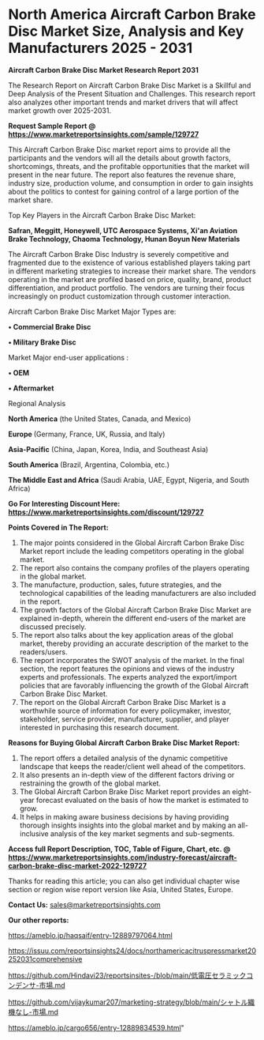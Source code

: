 # North America Aircraft Carbon Brake Disc Market Size, Analysis and Key Manufacturers 2025 - 2031

<strong>Aircraft Carbon Brake Disc Market Research Report 2031</strong>

The Research Report on Aircraft Carbon Brake Disc Market is a Skillful and Deep Analysis of the Present Situation and Challenges. This research report also analyzes other important trends and market drivers that will affect market growth over 2025-2031.

<strong>Request Sample Report @ <a href=https://www.marketreportsinsights.com/sample/129727>https://www.marketreportsinsights.com/sample/129727</a></strong>

This Aircraft Carbon Brake Disc market report aims to provide all the participants and the vendors will all the details about growth factors, shortcomings, threats, and the profitable opportunities that the market will present in the near future. The report also features the revenue share, industry size, production volume, and consumption in order to gain insights about the politics to contest for gaining control of a large portion of the market share.

Top Key Players in the Aircraft Carbon Brake Disc Market:

<strong>Safran, Meggitt, Honeywell, UTC Aerospace Systems, Xi'an Aviation Brake Technology, Chaoma Technology, Hunan Boyun New Materials</strong>

The Aircraft Carbon Brake Disc Industry is severely competitive and fragmented due to the existence of various established players taking part in different marketing strategies to increase their market share. The vendors operating in the market are profiled based on price, quality, brand, product differentiation, and product portfolio. The vendors are turning their focus increasingly on product customization through customer interaction.

Aircraft Carbon Brake Disc Market Major Types are:

<strong>• Commercial Brake Disc

• Military Brake Disc</strong>

Market Major end-user applications :

<strong>• OEM

• Aftermarket</strong>

Regional Analysis

</u><strong><b>North America</b></strong> (the United States, Canada, and Mexico)

<strong><b>Europe </b></strong>(Germany, France, UK, Russia, and Italy)

<strong><b>Asia-Pacific</b></strong> (China, Japan, Korea, India, and Southeast Asia)

<strong><b>South America</b></strong> (Brazil, Argentina, Colombia, etc.)

<strong><b>The Middle East and Africa</b></strong> (Saudi Arabia, UAE, Egypt, Nigeria, and South Africa)

<strong>Go For Interesting Discount Here: <a href=https://www.marketreportsinsights.com/discount/129727>https://www.marketreportsinsights.com/discount/129727</a></strong>

<strong>Points Covered in The Report:</strong>
<ol>
  <li>The major points considered in the Global Aircraft Carbon Brake Disc Market report include the leading competitors operating in the global market.</li>
  <li>The report also contains the company profiles of the players operating in the global market.</li>
  <li>The manufacture, production, sales, future strategies, and the technological capabilities of the leading manufacturers are also included in the report.</li>
  <li>The growth factors of the Global Aircraft Carbon Brake Disc Market are explained in-depth, wherein the different end-users of the market are discussed precisely.</li>
  <li>The report also talks about the key application areas of the global market, thereby providing an accurate description of the market to the readers/users.</li>
  <li>The report incorporates the SWOT analysis of the market. In the final section, the report features the opinions and views of the industry experts and professionals. The experts analyzed the export/import policies that are favorably influencing the growth of the Global Aircraft Carbon Brake Disc Market.</li>
  <li>The report on the Global Aircraft Carbon Brake Disc Market is a worthwhile source of information for every policymaker, investor, stakeholder, service provider, manufacturer, supplier, and player interested in purchasing this research document.</li>
</ol>
<strong>Reasons for Buying Global Aircraft Carbon Brake Disc Market Report:</strong>

<ol>
  <li>The report offers a detailed analysis of the dynamic competitive landscape that keeps the reader/client well ahead of the competitors.</li>
  <li>It also presents an in-depth view of the different factors driving or restraining the growth of the global market.</li>
  <li>The Global Aircraft Carbon Brake Disc Market report provides an eight-year forecast evaluated on the basis of how the market is estimated to grow.</li>
  <li>It helps in making aware business decisions by having providing thorough insights insights into the global market and by making an all-inclusive analysis of the key market segments and sub-segments.</li>
</ol>
<strong>Access full Report Description, TOC, Table of Figure, Chart, etc. @ <a href=https://www.marketreportsinsights.com/industry-forecast/aircraft-carbon-brake-disc-market-2022-129727>https://www.marketreportsinsights.com/industry-forecast/aircraft-carbon-brake-disc-market-2022-129727</a></strong>


Thanks for reading this article; you can also get individual chapter wise section or region wise report version like Asia, United States, Europe.

<strong>Contact Us:</strong>
sales@marketreportsinsights.com

<strong>Our other reports:</strong>

<a href=https://ameblo.jp/haqsaif/entry-12889797064.html>https://ameblo.jp/haqsaif/entry-12889797064.html</a>

<a href=https://issuu.com/reportsinsights24/docs/northamericacitruspressmarket20252031comprehensive>https://issuu.com/reportsinsights24/docs/northamericacitruspressmarket20252031comprehensive</a>

<a href=https://github.com/Hindavi23/reportsinsites-/blob/main/低電圧セラミックコンデンサ-市場.md>https://github.com/Hindavi23/reportsinsites-/blob/main/低電圧セラミックコンデンサ-市場.md</a>

<a href=https://github.com/vijaykumar207/marketing-strategy/blob/main/シャトル織機なし-市場.md>https://github.com/vijaykumar207/marketing-strategy/blob/main/シャトル織機なし-市場.md</a>

<a href=https://ameblo.jp/cargo656/entry-12889834539.html>https://ameblo.jp/cargo656/entry-12889834539.html</a>"
